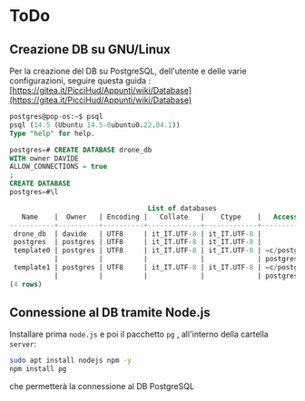 # ToDo

## Creazione DB su GNU/Linux

Per la creazione del DB su PostgreSQL, dell'utente e delle varie configurazioni, seguire questa guida : [https://gitea.it/PicciHud/Appunti/wiki/Database](https://gitea.it/PicciHud/Appunti/wiki/Database)

```sql
postgres@pop-os:~$ psql
psql (14.5 (Ubuntu 14.5-0ubuntu0.22.04.1))
Type "help" for help.

postgres=# CREATE DATABASE drone_db
WITH owner DAVIDE
ALLOW_CONNECTIONS = true
;
CREATE DATABASE
postgres=#\l

                                  List of databases
   Name    |  Owner   | Encoding |   Collate   |    Ctype    |   Access privileges   
-----------+----------+----------+-------------+-------------+-----------------------
 drone_db  | davide   | UTF8     | it_IT.UTF-8 | it_IT.UTF-8 | 
 postgres  | postgres | UTF8     | it_IT.UTF-8 | it_IT.UTF-8 | 
 template0 | postgres | UTF8     | it_IT.UTF-8 | it_IT.UTF-8 | =c/postgres          +
           |          |          |             |             | postgres=CTc/postgres
 template1 | postgres | UTF8     | it_IT.UTF-8 | it_IT.UTF-8 | =c/postgres          +
           |          |          |             |             | postgres=CTc/postgres
(4 rows)
```

## Connessione al DB tramite Node.js

Installare prima `node.js` e poi il pacchetto `pg` , all'interno della cartella `server`:

```bash
sudo apt install nodejs npm -y
npm install pg
```

che permetterà la connessione al DB PostgreSQL
